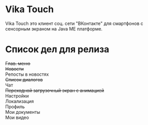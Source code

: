 # Vika Touch
Vika Touch это клиент соц. сети "ВКонтакте" для смартфонов с сенсорным экраном на Java ME платформе.

# Список дел для релиза
<s>Глав. меню</s><br/>
<s>Новости</s><br/>
Репосты в новостях<br/>
<s>Список диалогов</s><br/>
Чат<br/>
<s>Переходной загрузочный экран с анимацией</s><br/>
Настройки<br/>
Локализация<br/>
Профиль<br/>
Мои документы<br/>
Мои видео<br/>
